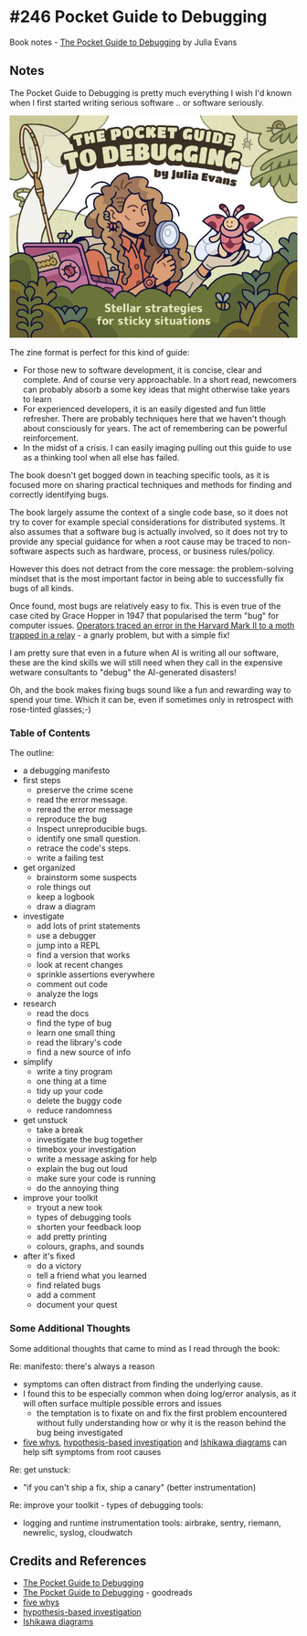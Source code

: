 # #246 Pocket Guide to Debugging

Book notes - [The Pocket Guide to Debugging](https://wizardzines.com/zines/debugging-guide/) by Julia Evans

## Notes

The Pocket Guide to Debugging is pretty much everything I wish I'd known when I first started writing serious software .. or software seriously.

[![cover](./cover.jpg)](https://wizardzines.com/zines/debugging-guide/)

The zine format is perfect for this kind of guide:

* For those new to software development, it is concise, clear and complete. And of course very approachable. In a short read, newcomers can probably absorb a some key ideas that might otherwise take years to learn
* For experienced developers, it is an easily digested and fun little refresher. There are probably techniques here that we haven't though about consciously for years. The act of remembering can be powerful reinforcement.
* In the midst of a crisis. I can easily imaging pulling out this guide to use as a thinking tool when all else has failed.

The book doesn't get bogged down in teaching specific tools, as it is focused more on sharing practical techniques and methods for finding and correctly identifying bugs.

The book largely assume the context of a single code base, so it does not try to cover for example special considerations for distributed systems. It also assumes that a software bug is actually involved, so it does not try to provide any special guidance for when a root cause may be traced to non-software aspects such as hardware, process, or business rules/policy.

However this does not detract from the core message: the problem-solving mindset that is the most important factor in being able to successfully fix bugs of all kinds.

Once found, most bugs are relatively easy to fix.
This is even true of the case cited by Grace Hopper in 1947 that popularised the term "bug" for computer issues.
[Operators traced an error in the Harvard Mark II to a moth trapped in a relay](https://en.wikipedia.org/wiki/Software_bug#History) - a gnarly problem, but with a simple fix!

I am pretty sure that even in a future when AI is writing all our software, these are the kind skills we will still need when they call in the expensive wetware consultants to "debug" the AI-generated disasters!

Oh, and the book makes fixing bugs sound like a fun and rewarding way to spend your time. Which it can be, even if sometimes only in retrospect with rose-tinted glasses;-)

### Table of Contents

The outline:

* a debugging manifesto
* first steps
    * preserve the crime scene
    * read the error message.
    * reread the error message
    * reproduce the bug
    * Inspect unreproducible bugs.
    * identify one small question.
    * retrace the code's steps.
    * write a failing test
* get organized
    * brainstorm some suspects
    * role things out
    * keep a logbook
    * draw a diagram
* investigate
    * add lots of print statements
    * use a debugger
    * jump into a REPL
    * find a version that works
    * look at recent changes
    * sprinkle assertions everywhere
    * comment out code
    * analyze the logs
* research
    * read the docs
    * find the type of bug
    * learn one small thing
    * read the library's code
    * find a new source of info
* simplify
    * write a tiny program
    * one thing at a time
    * tidy up your code
    * delete the buggy code
    * reduce randomness
* get unstuck
    * take a break
    * investigate the bug together
    * timebox your investigation
    * write a message asking for help
    * explain the bug out loud
    * make sure your code is running
    * do the annoying thing
* improve your toolkit
    * tryout a new took
    * types of debugging tools
    * shorten your feedback loop
    * add pretty printing
    * colours, graphs, and sounds
* after it's fixed
    * do a victory
    * tell a friend what you learned
    * find related bugs
    * add a comment
    * document your quest

### Some Additional Thoughts

Some additional thoughts that came to mind as I read through the book:

Re: manifesto: there's always a reason

* symptoms can often distract from finding the underlying cause.
* I found this to be especially common when doing log/error analysis, as it will often surface multiple possible errors and issues
    * the temptation is to fixate on and fix the first problem encountered without fully understanding how or why it is the reason behind the bug being investigated
* [five whys](https://kanbanize.com/lean-management/improvement/5-whys-analysis-tool), [hypothesis-based investigation](https://en.wikipedia.org/wiki/Hypothesis) and [Ishikawa diagrams](https://en.wikipedia.org/wiki/Ishikawa_diagram) can help sift symptoms from root causes

Re: get unstuck:

* "if you can't ship a fix, ship a canary" (better instrumentation)

Re: improve your toolkit - types of debugging tools:

* logging and runtime instrumentation tools: airbrake, sentry, riemann, newrelic, syslog, cloudwatch

## Credits and References

* [The Pocket Guide to Debugging](https://wizardzines.com/zines/debugging-guide/)
* [The Pocket Guide to Debugging](https://www.goodreads.com/book/show/75355942-the-pocket-guide-to-debugging) - goodreads
* [five whys](https://kanbanize.com/lean-management/improvement/5-whys-analysis-tool)
* [hypothesis-based investigation](https://en.wikipedia.org/wiki/Hypothesis)
* [Ishikawa diagrams](https://en.wikipedia.org/wiki/Ishikawa_diagram)

